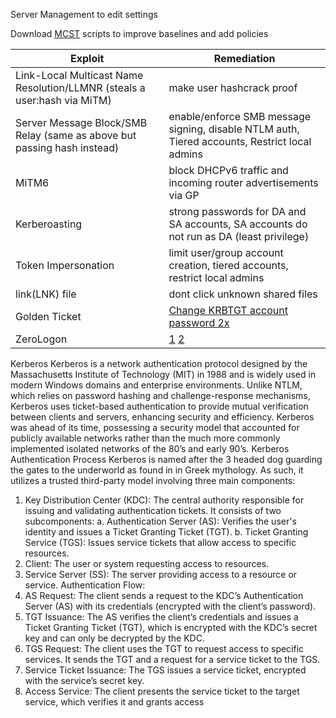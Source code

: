 Server Management to edit settings 

Download [MCST](https://www.microsoft.com/en-us/download/details.aspx?id=55319) scripts to improve baselines and add policies

| Exploit                                                                  | Remediation                                                                                                                                                                                                             |
| ------------------------------------------------------------------------ | ----------------------------------------------------------------------------------------------------------------------------------------------------------------------------------------------------------------------- |
| Link-Local Multicast Name Resolution/LLMNR (steals a user:hash via MiTM) | make user hashcrack proof<br>                                                                                                                                                                                           |
| Server Message Block/SMB Relay (same as above but passing hash instead)  | enable/enforce SMB message signing, disable NTLM auth, Tiered accounts, Restrict local admins                                                                                                                           |
| MiTM6                                                                    | block DHCPv6 traffic and incoming router advertisements via GP                                                                                                                                                          |
| Kerberoasting                                                            | strong passwords for DA and SA accounts, SA accounts do not run as DA (least privilege)                                                                                                                                 |
| Token Impersonation                                                      | limit user/group account creation, tiered accounts, restrict local admins                                                                                                                                               |
| link(LNK) file                                                           | dont click unknown shared files                                                                                                                                                                                         |
| Golden Ticket                                                            | [Change KRBTGT account password 2x](https://learn.microsoft.com/en-us/windows-server/identity/ad-ds/manage/forest-recovery-guide/ad-forest-recovery-reset-the-krbtgt-password)                                          |
| ZeroLogon                                                                | [1](https://learn.microsoft.com/en-us/windows-server/identity/ad-ds/manage/forest-recovery-guide/ad-forest-recovery-reset-the-krbtgt-password) [2](https://msrc.microsoft.com/update-guide/vulnerability/CVE-2020-1472) |

Kerberos
Kerberos is a network authentication protocol designed by the Massachusetts Institute of
Technology (MIT) in 1988 and is widely used in modern Windows domains and enterprise
environments. Unlike NTLM, which relies on password hashing and challenge-response
mechanisms, Kerberos uses ticket-based authentication to provide mutual verification
between clients and servers, enhancing security and efficiency. Kerberos was ahead of its
time, possessing a security model that accounted for publicly available networks rather
than the much more commonly implemented isolated networks of the 80’s and early 90’s.
Kerberos Authentication Process
Kerberos is named after the 3 headed dog guarding the gates to the underworld as found in
in Greek mythology. As such, it utilizes a trusted third-party model involving three main
components:
1. Key Distribution Center (KDC): The central authority responsible for issuing and
validating authentication tickets. It consists of two subcomponents:
a. Authentication Server (AS): Verifies the user's identity and issues a Ticket
Granting Ticket (TGT).
b. Ticket Granting Service (TGS): Issues service tickets that allow access to
specific resources.
2. Client: The user or system requesting access to resources.
3. Service Server (SS): The server providing access to a resource or service.
Authentication Flow:
4. AS Request: The client sends a request to the KDC’s Authentication Server (AS)
with its credentials (encrypted with the client’s password).
5. TGT Issuance: The AS verifies the client’s credentials and issues a Ticket Granting
Ticket (TGT), which is encrypted with the KDC’s secret key and can only be
decrypted by the KDC.
6. TGS Request: The client uses the TGT to request access to specific services. It
sends the TGT and a request for a service ticket to the TGS.
7. Service Ticket Issuance: The TGS issues a service ticket, encrypted with the
service’s secret key.
8. Access Service: The client presents the service ticket to the target service, which
verifies it and grants access